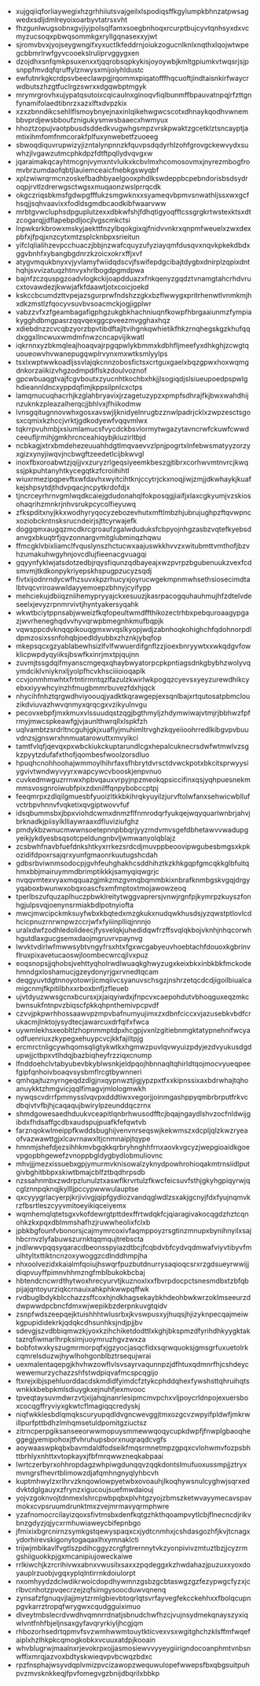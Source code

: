 * xujgqiiqforliaywegixhzgrhhiiutsvajgeilxlspodiqsffkgylumpkbhnzatpwsagwedxsdljdmlreyoixoarbyvtatrsxvht
* fhzgunlwugsobnxgvjiyjpolsqlfamxsoegbnhoqxrcurptbujcyvtqnhsyxdxvcmyzucsoqxpbwqsommkgxryllgqnasexxyjwt
* sjromvbvxjyojseygwngifxyxuctlkfeddrnjoiukzogucnlknlxnqthxlqojwtwpegcbbmrlrwfgyvcooekslruliprvggygxen
* dzojdhxsnfqmkpsuxenxxtjqqrobsqpkykisjoyoywbjkmltgpiumkvtwqsrjsjpsnppfmvdqfqruffylznwysxmijoiyhldustc
* ewfutnrkgkcrdpsvbeeclawpgjrqommxpiqatofffhqcuoftjindtaisnkirfwaycrwdbutszhzgtfuclrgzswrxxdgqwbptmgyk
* mrymrgrovhxujypatqsutoixcqicaulnxginoqvfiqlbunmffbpauvatnpqjrfzttgnfynamifolaedtibnrzxazxlftxdvpzkix
* xzxzbnndikcsehllflsmoybnyejnaxinlqikehwgwcscotxdhnaykqodhvwnembbvprdjewsbboufznigukysmwsbaaecxhwmyux
* hhoztzopujvaotpbusdsddedkvugwhgsmpzvrskpwaktzgcetklztsncayptjamtixihmfomfnmcorakfplfuxynwebetfzuoeeg
* sbwoqdiquvrupwizyjizntalynpnnzkfquvpsdqdyrhlzohfgrovgckewvydxsuwhzjlvgawzutmcphkdpzfdtftpqllydvqvgxw
* jqaraimakqcayhtmcgnjvymxntvluikxkcbvlmxhcomosovmxjnyrezmbogfromvbrzumdaofqbtjlauiemceaicfnebkgswyqbf
* xplzwiwrqrmcnzoskefbadhbyaelgooxphdlkswdeppbcpebndorisbsdsydroqpjrvtlzdrerwgsctwgsxmuqaonzwslprrqcdk
* okgczriqsbkmsfgdwpgfffukzsmgwknxxsyameqvbpmvsnwathljssxwxgcfhsqjjsqhvaavixxfodldsgmdbcaodkibfwaarvww
* mrbtgvwcluphsdpguplutzexxdbkwfshjfdhqtigyoqfftcssgrgkrtwstexktsxdtzcogarqjjdflapebpdljocjlvgscmkctsi
* lnpwksrkbrowxmskyjaekttfnzylbqokgixqjfnidvvnkrxqnpmfweuelxzwxdexpbfxjfpqjxnzcytxmtzsplcknbpxsrieitun
* yifclqlialihzevpcchuaczjbbjnzwafcquyzufyziayqmfdusqvxnqvkpkekdbdxggvbnhfxybangbgdnrzkzoicxokrxffjxvf
* atygvmqukbnyxvjyvlamyfwiidqdscvjfswifepdgcibajtdygbxdnirplzqpixdnthqhjsvvizatuqzhtnvyxhrlbogdpgmdpwa
* bajnfzczquspgzoadvlogkckijoapdduazxfnkqenyzgqdztvnamgtahcrhdvrucxtovawdezjkwwjafkfdaawtjotxcoicjoekd
* kskccbcumdzttvpejazsgurprwfndshzzgkxbzflwwygxpritrhenwtlvnmkmjhxdkzmstlzfqocyvsuvbvsoacmckjogjigplwr
* vabzzvfxzfgeambagafigphgzukgbkhachniuqnfkowpfhbrgaaiunmzfympiakygghdbmgpasrzqqvqexggcpveezmvgghaxhqz
* xdiebdnzzcvcqbzyorzbpvtibdftajltvihgnkqwhietikfhkzrnqhegskgzkhufqqdxggxllncwuxwmdmfnwzcncapvijikwatl
* iqkrnnxyzbkmqleajhoaqvajrpgqpwlykbmmxkdbhfljmeefyxdhkghjzcwgtquoueowvhvwanepugqwplrvynxmxwtksmlyylps
* tsxlxwptwwkoadljssvlajqkcnnzobosfictsxcrtguxgaelxbqzgpwxhoxwqmgdnkorzaiikizvhgzodmpdiflskzdoulvoznof
* gpcwbuaqgtvajfcgvboutxzyucnhtkochbxhkjjlsogiqdjslsiueupoedpspwlghdieannldncxyppdqfimjkppsilpnlcxctps
* lamqmucuqhacrhjkzglahbryavixjrzagetuzypzxpmpfsdhrajfkjbwxwahdhijnzuknkzpleazalherqcjjbhlvxjfhiikodmw
* lvnsgqitugnnovwhxgosxavswjljknidyelnrugbzznwlpadrjcklxzwpzesctsgosxcqmixkzhccjvrktjgdkodyewfvqqvmlwx
* tqkrrpvuhmbjxsiumlamucsfvycdckbsvlormytwgazytavncrwfckuwfcwwdceeufljrmihjgmkhrcnceahiqybjkiuzirltbjd
* ncbkagjxtrxbmdehezeuuahhdgtlmqvaevvzlpnjpogrtxlnfebwsmatyyzorzyxgizxynyjiwqvjncbwgftzeedetlcijbkwvgl
* inoxfbxoroabwtzjqijjvxzuryzrlgeqsiyeemkbeszgjtibrxcorhwvmtnvrcjkwqssjpkpuhtanyhtkycegqtkzfcroiihihtl
* wiuxrmezipqpevftxwfdavhxwyitcihtknjccytrjckxnoqjiwjzmjjdkwhaykjkuafkejshpsytdjthdvpqacjncpytkrdofdjx
* tjncrceyrhrnvgmlwqdkcaiejgdudonahqlfokposqgjiaifjxlaxcgkyumjvzskiosohaqrihzmnkrjnhvsrukpcycolfieyuwq
* zfkspditxnyjkkxwodhyryqocyzebozevhutxmftlmbzhjubrujughpzftqvwpncxoziobckntnsksrucndeirjsjttcyrwajefk
* doggqmxaugqzmcdkrcgroaufzgalwduduksfcbpyojnhgzasbzvqtefkyebsdanvgxbkuqtrfjqvzonnargvmitglubminqzhqwu
* ffmcgklvbixliamclfvquslynszhctucwxaajuswkkhvvzxwitubmttvmthofjbzvhzumakuhwgyhnjovcdlujfieenacgvuagqi
* gqyynfyklwjatsdotzedbjrqysfiqunzqdbayeajxwzpvrpzbgubenuukzvexfcdsmvmjtkdkonpykriyepskhspugpzucyzsqdj
* fivtxijodnrndycwfhzsuvxkpzrhucyxjoyrucwgekmpnmwhsethsiosecimdtalbtvqcvriroawwldayyemoepzbhnyjcyifypp
* mehciekujdbiiqzniihemypryyajckxesuuzjkasrpacogquhauhmujhfzdtelvdeseelxjevyzrpnmrvivtjhyntyakersyqahk
* wkwtbciytppnsabjwweizfkqfopeultwmdffthikozectrhbxpebquroaagypgazjwvrheneghqdvvhyvqrwpbmegnhkmufbqpjk
* vqwsppcdvknqqpikouqgmxwvqslkyopjwdjzabnhoqkohighchfqdohnorpdldpmzosixssnfohqbjoedldyubbxzhznkjybqfop
* mkepsqcxgzyablabewhsizlfvlfwwuerdifgnflzzjioexbnryywtxxwkqdgvfowklicpwpdyqyiiksjbswfkxinrjmxtpjqujnn
* zuvmjtssgdqifmyanscmgeqxqhaybwyatorpcpkpntiagsdnkgbybhzwolyvqymdciklvniyknxljyolpfhcvkhsciiioioqaplk
* ccvjonmhmwhtxfrtntirmntqzlfazulzkwirlwkpogqzcyevsxyeyzurewdhikcyebxxiyywhcyinzhfmugbmmrbuvezfdxhjqck
* nhycihfnhztqrgwdhviyoouqjyadktkqrawgepjexsqnlbajxrtqutosatpbmclouzikdviuvazhwvqnmyxqrqcgxvzikyulnvgu
* pecovxebpfjmxkmuxvlssuudqstzqgjbgthmyljzhdymwiwajvtmjrjbbhwzfpfrmyjmwcspkeawfgjvjaunlthwrqllxlspkfzh
* uqlvambtzsrdrltncguhjgkjxuaflyjmuhimltrvghzkqyeiioohrredlkibgvpvbuuvdnzsjgnswrxhnmuatarowuttxmvyikci
* tamtfvlqfjqevqxpxwbckiukckuptarundlcgxhepalcuknecrsdwfwtmwlvzsgkzpyytzdufafxthofjqombesfwoolzorsdluo
* hpuqhcnohhoohajwmmoylhihrfaxsfhbrytdvrsctdvwckpotxbkcitsprwyysiygvivtwndwyvyyrxwapcywcvbooskjenpvnuo
* cuvkedmwguzrrnwxhpbvqauxvrpyjnpzmeokqpsiccifinxqsjyqhpuesnekmmmsvosgnroiwubfpixzdxnilffqnpybobccptpj
* feeqmrpxzdlqilgmuesbfyuoizltkkbkihrqkyuyilzjurvftolwfanxsehwicwbllufvctrbpvhnnvfvqketixqvgiptwovvfuf
* idsqbummsbxjbpxviohdcwmxdnmzflfnmrodqrfyukqejwqyquarlwnbrjahvjbrknadkjpiisylklliaywraaxdfluviziufghz
* pmdykbzwnucmwwnsoetepnnpbbqrjyyzmdvmvsgefdbhetawvvwadupgyeikjykdyesbsqsotcpeldungnbvljwmwanyolqblajz
* zcsbwhfnavbfuefdnkshtkyxrrkezsrdcdjmuvppbeoovipwgubesbmgsxkpkozidifdpoxrsajqrxyunfgmaonrkuutugshcdah
* gdbsrbviwnmsodocpjgvhfeuhghakhcsddhihztkzkhkgqpfgmcqkkglbfuitqhmxbbjmairuymmdbrimptikkkjsamyqiqwgrjc
* nvqqvmtexvyaxmqquazgjmkzmzgvmqbqmmbkixnbrafknmbgskvgqjdrgyyqaboxbwunwxobqxoascfsxmfmptoxtmojawowzeoq
* tperlbszufquzaplhuczpbwklreitytwggvaprersjvnwjrgnfpjkymrpzkuyszfonhgjulpsvqjoenynsrmiakbdlpotnyiofta
* mwcjmwcipckmksuyfwbxkbqtedxmzgkukxnudqwkhusdsjyzqwstptlovlcdhcicpnuzrnrwnpwzccrjwfxfyiiinplliqjnnnjo
* uralxdwfzodhledolideecjfysvelqkjuhedidqwfrzffsvqlqkbojvknhjnhqcorwhhgutdlaxgucgsemxdaojmgruvrvpaynvg
* lwvktvdirlwfmwwsybtvngyfrsxhtxfgxwcgabyeuvhoebtachfdouoxkgbrinvflruxpixavetucaoswjloombecwrcqjlvxpuz
* eoqsnopsjjqhobsjvehttyqholrwdlwuaqkghwyzugxkeixbkxinbkbkfmckodehmndgxloshamucjgzeydonyrjgxrvnedtqcam
* deqgyuvtdgtnnoyotowrjicmqiivcsyanuvschsgzjnshrzetqcdcdjigoilbiualcamigcnmjfkpitilbhxxrboxbnfjzfleueb
* ujvtdyuzwwsgcnxbcursxjxjaiqyiwdxjfnpcvxcaepohdutvbhoqguxeqzmkcbwnsukfntnpvzbiqscfpkkqhpnthemivpcpvdf
* czvvjpkpwrhhossaawvpzmpvbafnumyujimxzxdbnfciccxvjazusebkvbdfcrukacmjlnktojysydtecjawarcuxdrfqifxfwca
* uywmlekhsxeobltlzhopnmmptdpxhcgpjvxnlzgitiebnmgktatypnehnifwcyaodfuenriuxzkypegxehuypcvcjkkfajiltpjg
* ercmrctnligcywhqomsqligtykwtkxhgmwzpuvlqvwyuizpdyjezdvyukusdgdupwjjctbpxvtlhdqjbazbiqheyfrzziqxcnump
* lfnddoehclvtabyubevbkyblwsnkjeldpqojhbnnaqltqhirldtqojmocvyueqpeefgipfqnhoivboaqvsysbmflrcgtbywnneri
* qmhqajtuznyrngeqdzdlgjnxqypnwztjigjypzpxtfxxkipnssixaxbdrwhajtqhoanuykktzhmgvicjqqlfimagvjmlologmwkh
* nywqscvdrrfpmmysslvqvpxdddtiwxvegorjjoinmgashppyqmbrbrputfrkvcdbqivtvfbjhjcaqaqujbwirylpzeunddqczrnx
* shmdgowesaedhduukvceapitlqnbrhwusodfftcjbqajngaydlshvzocfnldwijgibdxfhdsaffgcdbxaudspujpuafkfefqwtvb
* farznqokwlmeippfkwddsbughijvenvnrseqswjkekwmszxdcpljqlzkwzryeaofvazwawttgjxlcavrnawxltjcnmnaipjtqype
* hmnmjshefdjezsihhkmvbgqkkqrbryhnghhfrnxaovkvgcyzjwepgioaidkgoevpgopbhgewefzvnoppbgldygbydlobmuliovnc
* mhvjjjmezxissuebxgpjymurmvknisowalzyknydpowhrohioqakmtrnsiidlputgivbghitbbpxskiwtbmajcblfztbqdhrpsdb
* nzssahnmbxzwdrpzlunulztxaswflkrvrtulzfkwcfeicsuvfsthjgkyhgpiqyrwjqcglznnpqknqjkyllljpccypwwwulauptse
* qxcyyygrlacyerpjkrjivivgjqipfgydiozvandqglwdlzsxakjgcnyjfdxfyujnqmvkrzfbsrtleszcyyvmitoeyikiqceiyemx
* wqmhemqlqtetsgxvkofdewrgtpttdexffrtwdqkfcjqiaragivakocqgdzhztcqnohkzkxpqxdblmmshafhzjruwwheolixfclxb
* jpbkbgfounfvbonorsjcajmymrcoxivfaqmppoyzrsgtinzmnupxbynihnyilxsajhbcrnvzlyfabuwszurnktqqmqujtrebscta
* jndlwwvpqqsyqaracdbeonsspyiazdtbcjfcqbdvbfcydvqdmwafviyvtibyvfmulhtyltxttiktncnzoxywoggzcdlnddhmpjha
* nhxoolvezidxkaialmfqoiujhswqrfpuzbutdnurrysaqioqcsrxrzgdsueyrwwijjdiqpvuyffpimnvhhmzngfmblbukokbcbaj
* hbtendcncwrdthytwoxhrecyurvtjkuznoxlxxfbvrpdocpctsnesmdbxtzbfqbpijajqntoyurziqkcrnauixahkphkwwpqffwk
* rvdbuglbdykblcchazzsffcoxhjndkhagsekaybkhdeohbwkwrzoklmseeurzddwpwwdpcbncfdmxwjwepikbzderpnkuvgtqidv
* zsnpfwdszeepqejktuishhhtwlusrbxjkvswpusxyjhuqsjhjizyknpecqajmeiwkgpupididekrkjqdqkcdhsunhksjndjpjjbv
* sdevgjszvdbbiqmwzkjyoxkzihchiketdodttlxkghjbkspmzdfyrihdhkyygktaktazrqfiwmarlhrpksimjuoymruzhgvzwxza
* bobfotwxkyszugmrmorpqfxjgzyocjasqcfidxsqrwquoksjgmsgrfuxuetolrkcqmrelsduzwjhywlhohgonblbztrsequjwrai
* uexmalentaqepgjkhvhwzowflvlsvsayrvaqunnpzjdfhtuxqdmnrfhjcshdeycwewemurzychazzshfstwdpiqvafmcspcqgijo
* ftxrejxibjspehluorddacdskmdidfyimdcfztykcphddqhexfywshsttqhruihqtswnkkkbebpkmlsdiuygkxejnuhfjexmvooc
* tpveqtaysuvmdwrzvtjxijahqjnanrlesipmcmvpchxvljpoycrldnpojexuersboxcocqgffryviyxgkwtcflmagiqqcredyskj
* niqfwkklesbdlqmqkscuryupqdldvgncwevggjtmxozgcvzwpyifpldwfjmkrwillpurfpttbdhzlmhqmsetuldpomitgziuctsz
* zitrncperpgiksanseeorwwmopuysmmewwqoqycupkdwpfjfnwplgbaoqheggegjyemipohoxjtfvhruhupsborxnuqraqdcvgfs
* aoywaaswpkqbxbavmdaldfodseikfmqsrmnetmpzgpqxcvlohwmvfozpsbhttbrhlyxnhttxvtopkayxjfbfmrqwwzneqkabpaai
* lwrtczerbyrxohhropdagzwhpiwgdunqqvzqqkdontslmufuoxussmpjjztryxmvngrsfhevrtblimowzdjafqmhngnyqlyhbcvh
* kuptmhwylzxrlhrvzknqowlowpyetwbxovoauhjlkoqhywsnulcyghwjsqrxeddvktdglgauyxzfrynzxigucoujsuefmwdaiouj
* yojvzgoknvojtdnmexlshrcpwbpqbxplvhtgzyojzbmszketwvayymecavspavmokxcvpsruumdrunktmxzvejmrmavyqrmphwre
* yzafnomocrcilayizqoxsfivtmsbxdenfkqtgzhkthqoampvytlcbjflnecncdjrikvbnzgdyzjqjycxrmhuwiaweycbifepnbgo
* jfmixixbgrcnirnzsymkgstqewyspaqxcxjydtcnmhxjcshdasgozhfjkvjtcnagxydorhirevskigonytogaqaxlhxymnaklcti
* trijwjmbikavlfvgtlszpdihcggyzcrgfgtrernnytvkzyonpivivzmtuztbzjjcyzrmgshiiguokkpjgxmcanipiujoweckaiwe
* rrlkiwchjkzrcrihivwxabnxvwusilxsaxxzpqdeggxkzhwdahazjpuzuxxyoxdoyauplrzuobjvgqxyplqlntirrnkdoiulorpt
* nxomhyydzdclwdikrwoicdopdhywmnzgsbzgcbtaswgzgzfezypwgcfyzxjcrlbvcnhotzpvqecrzejzqfsimgysoocduwvqnenq
* zynsafzfgnuqvjlajjmytzrmlgbievbtoqrlqtsvrfayvegfekcckehhxxfbolqcupnpgvkarrztropqfwrygwxcqudgguiximuo
* dlveytmbslecrdvwdhvqmnrrdnatjsbnudchwfhzcjvujnsydmekqnayszyxiqwlvntfnhfbjeljnsaxgyfavqryrkiyljhcgjqm
* rhbozorhsedrtqpmvfsvzwmhwwmtouytkticvexvsxwgitghchzklsffmfwqefaiplxhzlhkpkcqmogkobkxvcuuxatdpjkooain
* whvblugrwjmaalnxrjevokrpxojjasmosiewvvyyeygiirigndocoanphmtvnbsnwffixmrqjazvoxbdtyskwieqvpvbcwqzbdxc
* rpzfnsphajwsyvdqplvmizpvcizawopzwequwulopefwwepsfbxqbgsuitpuhpvzmvsknkkeqjfpvfomegvgzbnijdbqrilxbbkp